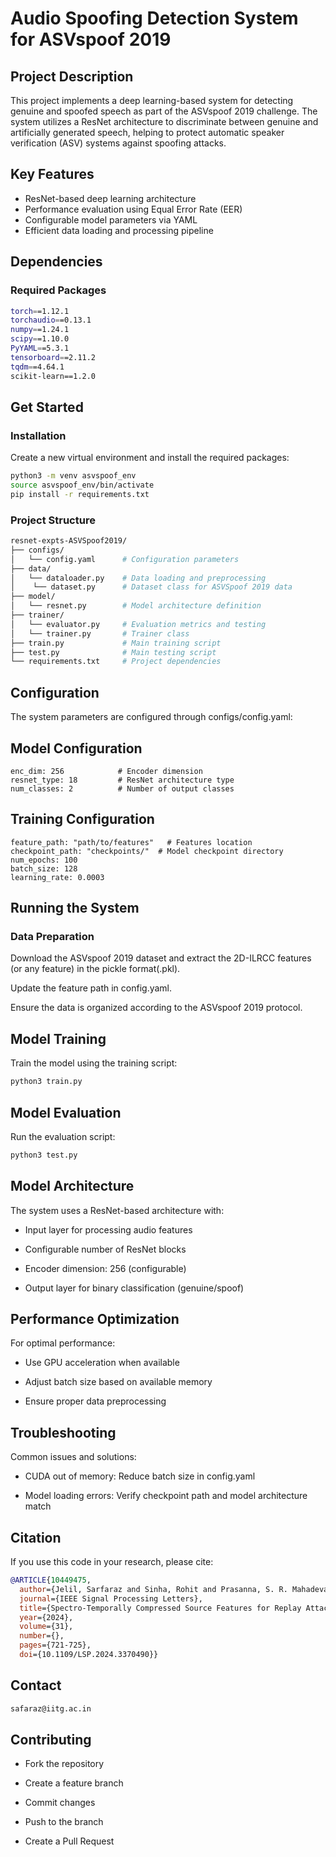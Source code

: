 # Audio Spoofing Detection System for ASVspoof 2019
## Project Description
This project implements a deep learning-based system for detecting 
genuine and spoofed speech as part of the ASVspoof 2019 challenge. The system utilizes a
ResNet architecture to discriminate between genuine and artificially generated speech, 
helping to protect automatic speaker verification (ASV) systems against spoofing attacks.

## Key Features
- ResNet-based deep learning architecture
- Performance evaluation using Equal Error Rate (EER)
- Configurable model parameters via YAML
- Efficient data loading and processing pipeline

## Dependencies
### Required Packages
```bash
torch==1.12.1
torchaudio==0.13.1
numpy==1.24.1
scipy==1.10.0
PyYAML==5.3.1
tensorboard==2.11.2
tqdm==4.64.1
scikit-learn==1.2.0
```

## Get Started
### Installation
Create a new virtual environment and install the required packages:
```bash
python3 -m venv asvspoof_env
source asvspoof_env/bin/activate 
pip install -r requirements.txt
```

### Project Structure
```bash
resnet-expts-ASVSpoof2019/
├── configs/
│   └── config.yaml      # Configuration parameters
├── data/
│   └── dataloader.py    # Data loading and preprocessing
│    └── dataset.py      # Dataset class for ASVSpoof 2019 data
├── model/
│   └── resnet.py        # Model architecture definition
├── trainer/
│   └── evaluator.py     # Evaluation metrics and testing
│   └── trainer.py       # Trainer class 
├── train.py             # Main training script
├── test.py              # Main testing script
└── requirements.txt     # Project dependencies
```

## Configuration
The system parameters are configured through configs/config.yaml:

## Model Configuration
```text
enc_dim: 256            # Encoder dimension
resnet_type: 18         # ResNet architecture type
num_classes: 2          # Number of output classes
```
## Training Configuration
```text
feature_path: "path/to/features"   # Features location
checkpoint_path: "checkpoints/"  # Model checkpoint directory
num_epochs: 100
batch_size: 128
learning_rate: 0.0003
```

## Running the System

### Data Preparation
Download the ASVspoof 2019 dataset and extract the 2D-ILRCC features (or any feature)
in the pickle format(.pkl).

Update the feature path in config.yaml.

Ensure the data is organized according to the ASVspoof 2019 protocol.

## Model Training
Train the model using the training script:
```bash
python3 train.py
```
## Model Evaluation
Run the evaluation script:

```bash
python3 test.py
```

## Model Architecture
The system uses a ResNet-based architecture with:

- Input layer for processing audio features

- Configurable number of ResNet blocks

- Encoder dimension: 256 (configurable)

- Output layer for binary classification (genuine/spoof)

## Performance Optimization
For optimal performance:

- Use GPU acceleration when available

- Adjust batch size based on available memory

- Ensure proper data preprocessing

## Troubleshooting
Common issues and solutions:

- CUDA out of memory: Reduce batch size in config.yaml

- Model loading errors: Verify checkpoint path and model architecture match

## Citation
If you use this code in your research, please cite:
```bibtex
@ARTICLE{10449475,
  author={Jelil, Sarfaraz and Sinha, Rohit and Prasanna, S. R. Mahadeva},
  journal={IEEE Signal Processing Letters}, 
  title={Spectro-Temporally Compressed Source Features for Replay Attack Detection}, 
  year={2024},
  volume={31},
  number={},
  pages={721-725}, 
  doi={10.1109/LSP.2024.3370490}}
```

## Contact
```html
safaraz@iitg.ac.in
```


## Contributing
- Fork the repository

- Create a feature branch

- Commit changes

- Push to the branch

- Create a Pull Request

